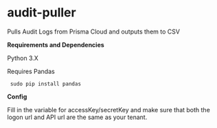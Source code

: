 # audit-puller
Pulls Audit Logs from Prisma Cloud and outputs them to CSV

<b>Requirements and Dependencies</b>

Python 3.X

Requires Pandas

<code> sudo pip install pandas </code>

<b>Config</b>

Fill in the variable for accessKey/secretKey and make sure that both the logon url and API url are the same as your tenant.
